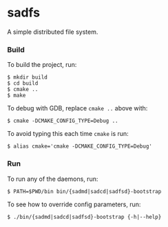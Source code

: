 # sadfs
A simple distributed file system.

### Build
To build the project, run:
```
$ mkdir build
$ cd build
$ cmake ..
$ make
```

To debug with GDB, replace `cmake ..` above with:
```
$ cmake -DCMAKE_CONFIG_TYPE=Debug ..
```

To avoid typing this each time `cmake` is run:
```
$ alias cmake='cmake -DCMAKE_CONFIG_TYPE=Debug'
```

### Run
To run any of the daemons, run:
```
$ PATH=$PWD/bin bin/{sadmd|sadcd|sadfsd}-bootstrap
```

To see how to override config parameters, run:
```
$ ./bin/{sadmd|sadcd|sadfsd}-bootstrap {-h|--help}
```
